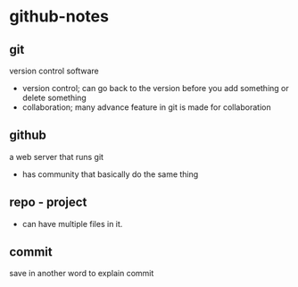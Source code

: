 # github-notes

## git 
version control software 

* version control; can go back to the version before you add something or delete something 
* collaboration; many advance feature in git is made for collaboration 

## github

a web server that runs git 

* has community that basically do the same thing 

## repo - project

* can have multiple files in it. 

## commit 

save in another word to explain commit 

